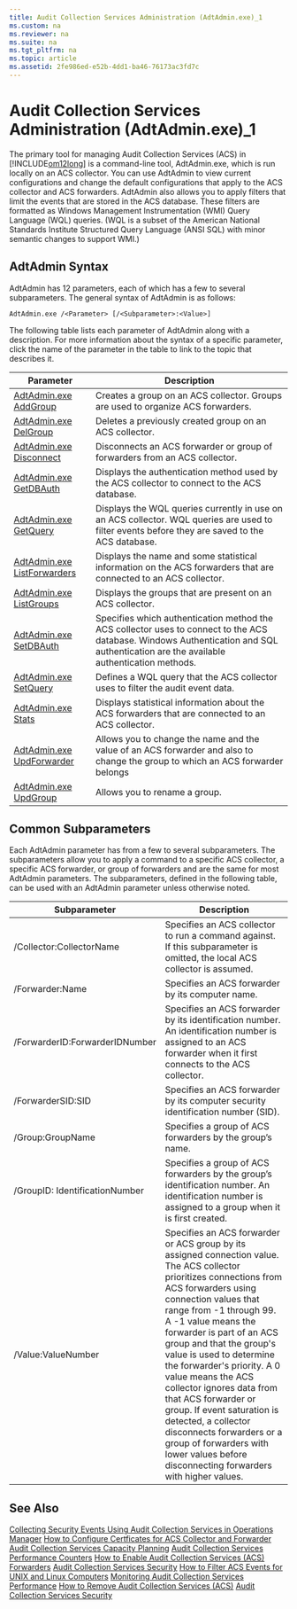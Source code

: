 ```yaml
---
title: Audit Collection Services Administration (AdtAdmin.exe)_1
ms.custom: na
ms.reviewer: na
ms.suite: na
ms.tgt_pltfrm: na
ms.topic: article
ms.assetid: 2fe986ed-e52b-4dd1-ba46-76173ac3fd7c
---
```

# Audit Collection Services Administration (AdtAdmin.exe)_1
The primary tool for managing Audit Collection Services \(ACS\) in [!INCLUDE[om12long](../Token/om12long_md.md)] is a command\-line tool, AdtAdmin.exe, which is run locally on an ACS collector. You can use AdtAdmin to view current configurations and change the default configurations that apply to the ACS collector and ACS forwarders. AdtAdmin also allows you to apply filters that limit the events that are stored in the ACS database. These filters are formatted as Windows Management Instrumentation \(WMI\) Query Language \(WQL\) queries. \(WQL is a subset of the American National Standards Institute Structured Query Language \(ANSI SQL\) with minor semantic changes to support WMI.\)

## AdtAdmin Syntax
AdtAdmin has 12 parameters, each of which has a few to several subparameters. The general syntax of AdtAdmin is as follows:

`AdtAdmin.exe /<Parameter> [/<Subparameter>:<Value>]`

The following table lists each parameter of AdtAdmin along with a description. For more information about the syntax of a specific parameter, click the name of the parameter in the table to link to the topic that describes it.

|Parameter|Description|
|-------------|---------------|
|[AdtAdmin.exe AddGroup](../Topic/AdtAdmin.exe-AddGroup.md)|Creates a group on an ACS collector. Groups are used to organize ACS forwarders.|
|[AdtAdmin.exe DelGroup](../Topic/AdtAdmin.exe-DelGroup.md)|Deletes a previously created group on an ACS collector.|
|[AdtAdmin.exe Disconnect](../Topic/AdtAdmin.exe-Disconnect.md)|Disconnects an ACS forwarder or group of forwarders from an ACS collector.|
|[AdtAdmin.exe GetDBAuth](../Topic/AdtAdmin.exe-GetDBAuth.md)|Displays the authentication method used by the ACS collector to connect to the ACS database.|
|[AdtAdmin.exe GetQuery](../Topic/AdtAdmin.exe-GetQuery.md)|Displays the WQL queries currently in use on an ACS collector. WQL queries are used to filter events before they are saved to the ACS database.|
|[AdtAdmin.exe ListForwarders](../Topic/AdtAdmin.exe-ListForwarders.md)|Displays the name and some statistical information on the ACS forwarders that are connected to an ACS collector.|
|[AdtAdmin.exe ListGroups](../Topic/AdtAdmin.exe-ListGroups.md)|Displays the groups that are present on an ACS collector.|
|[AdtAdmin.exe SetDBAuth](../Topic/AdtAdmin.exe-SetDBAuth.md)|Specifies which authentication method the ACS collector uses to connect to the ACS database. Windows Authentication and SQL authentication are the available authentication methods.|
|[AdtAdmin.exe SetQuery](../Topic/AdtAdmin.exe-SetQuery.md)|Defines a WQL query that the ACS collector uses to filter the audit event data.|
|[AdtAdmin.exe Stats](../Topic/AdtAdmin.exe-Stats.md)|Displays statistical information about the ACS forwarders that are connected to an ACS collector.|
|[AdtAdmin.exe UpdForwarder](../Topic/AdtAdmin.exe-UpdForwarder.md)|Allows you to change the name and the value of an ACS forwarder and also to change the group to which an ACS forwarder belongs|
|[AdtAdmin.exe UpdGroup](../Topic/AdtAdmin.exe-UpdGroup.md)|Allows you to rename a group.|

## Common Subparameters
Each AdtAdmin parameter has from a few to several subparameters. The subparameters allow you to apply a command to a specific ACS collector, a specific ACS forwarder, or group of forwarders and are the same for most AdtAdmin parameters. The subparameters, defined in the following table, can be used with an AdtAdmin parameter unless otherwise noted.

|Subparameter|Description|
|----------------|---------------|
|\/Collector:CollectorName|Specifies an ACS collector to run a command against. If this subparameter is omitted, the local ACS collector is assumed.|
|\/Forwarder:Name|Specifies an ACS forwarder by its computer name.|
|\/ForwarderID:ForwarderIDNumber|Specifies an ACS forwarder by its identification number. An identification number is assigned to an ACS forwarder when it first connects to the ACS collector.|
|\/ForwarderSID:SID|Specifies an ACS forwarder by its computer security identification number \(SID\).|
|\/Group:GroupName|Specifies a group of ACS forwarders by the group’s name.|
|\/GroupID: IdentificationNumber|Specifies a group of ACS forwarders by the group’s identification number. An identification number is assigned to a group when it is first created.|
|\/Value:ValueNumber|Specifies an ACS forwarder or ACS group by its assigned connection value. The ACS collector prioritizes connections from ACS forwarders using connection values that range from \-1 through 99. A \-1 value means the forwarder is part of an ACS group and that the group's value is used to determine the forwarder's priority. A 0 value means the ACS collector ignores data from that ACS forwarder or group. If event saturation is detected, a collector disconnects forwarders or a group of forwarders with lower values before disconnecting forwarders with higher values.|

## See Also
[Collecting Security Events Using Audit Collection Services in Operations Manager](../Topic/Collecting-Security-Events-Using-Audit-Collection-Services-in-Operations-Manager.md)
[How to Configure Certficates for ACS Collector and Forwarder](../Topic/How-to-Configure-Certficates-for-ACS-Collector-and-Forwarder.md)
[Audit Collection Services Capacity Planning](../Topic/Audit-Collection-Services-Capacity-Planning.md)
[Audit Collection Services Performance Counters](../Topic/Audit-Collection-Services-Performance-Counters.md)
[How to Enable Audit Collection Services &#40;ACS&#41; Forwarders](../Topic/How-to-Enable-Audit-Collection-Services--ACS--Forwarders.md)
[Audit Collection Services Security](../Topic/Audit-Collection-Services-Security.md)
[How to Filter ACS Events for UNIX and Linux Computers](../Topic/How-to-Filter-ACS-Events-for-UNIX-and-Linux-Computers.md)
[Monitoring Audit Collection Services Performance](../Topic/Monitoring-Audit-Collection-Services-Performance.md)
[How to Remove Audit Collection Services &#40;ACS&#41;](../Topic/How-to-Remove-Audit-Collection-Services--ACS-.md)
[Audit Collection Services Security](../Topic/Audit-Collection-Services-Security.md)


